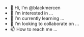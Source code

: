 - 👋 Hi, I’m @blackmercen
- 👀 I’m interested in ...
- 🌱 I’m currently learning ...
- 💞️ I’m looking to collaborate on ...
- 📫 How to reach me ...

<!---
blackmercen/blackmercen is a ✨ special ✨ repository because its `README.md` (this file) appears on your GitHub profile.
You can click the Preview link to take a look at your changes.
--->
